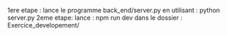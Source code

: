 1ere etape : lance le programme back_end/server.py en utilisant : python server.py
2eme etape: lance : npm run dev dans le dossier : Exercice_developement/
